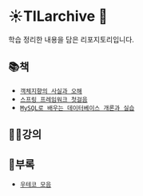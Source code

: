 # ☀️TILarchive 🌃

학습 정리한 내용을 담은 리포지토리입니다.



## 📚책
- [`객체지향의 사실과 오해`](https://github.com/Limdae94/TILarchive/tree/main/books/TheEssenceOfObjectOrientation)
- [`스프링 프레임워크 첫걸음`](https://github.com/Limdae94/TILarchive/tree/main/books/SpringFrameworkFirstStep)
- [`MySQL로 배우는 데이터베이스 개론과 실습`](https://github.com/Limdae94/TILarchive/tree/main/books/IntroductionToDatabaseWithMySQL)

## 👨‍🏫강의




## 🐝부록

- [`우테코 모음`](https://github.com/Limdae94/TILarchive/tree/main/appendices/woowatech)